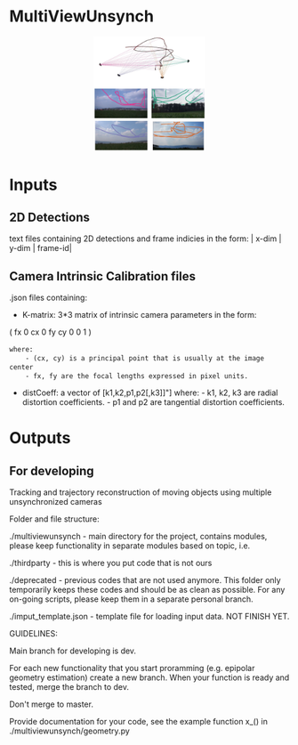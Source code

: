 # MultiViewUnsynch

<p align="center">
<img src="BA_pipeline.jpg" width="200" alt="Camera 0 trajectory">
</p>

# Inputs

## 2D Detections
text files containing 2D detections and frame indicies in the form:
| x-dim | y-dim | frame-id|

## Camera Intrinsic Calibration files
.json files containing:
- K-matrix: 3*3 matrix of intrinsic camera parameters in the form:
<mrow>
   <mo> ( </mo>
   <mtable>
      <mtr> <mn>fx</mn> <mn>0</mn> <mn>cx</mn> </mtr>
      <mtr> <mn>0</mn> <mn>fy</mn> <mn>cy</mn> </mtr>
      <mtr> <mn>0</mn> <mn>0</mn> <mn>1</mn> </mtr>
   </mtable>
   <mo> ) </mo>
</mrow>

    where:
        - (cx, cy) is a principal point that is usually at the image center
        - fx, fy are the focal lengths expressed in pixel units.
- distCoeff: a vector of [k1,k2,p1,p2[,k3]]"]
    where:
        - k1, k2, k3 are radial distortion coefficients. 
        - p1 and p2 are tangential distortion coefficients. 



# Outputs


## For developing
Tracking and trajectory reconstruction of moving objects using multiple unsynchronized cameras 

Folder and file structure:

./multiviewunsynch - main directory for the project, contains modules, please keep functionality in separate modules based on topic, i.e.

./thirdparty - this is where you put code that is not ours

./deprecated - previous codes that are not used anymore. This folder only temporarily keeps these codes and should be as clean as possible. For any on-going scripts, please keep them in a separate personal branch.

./imput_template.json - template file for loading input data. NOT FINISH YET.

GUIDELINES:

Main branch for developing is dev.

For each new functionality that you start proramming (e.g. epipolar geometry estimation) create a new branch. When your function is ready and tested, merge the branch to dev.

Don't merge to master.

Provide documentation for your code, see the example function x_() in ./multiviewunsynch/geometry.py


